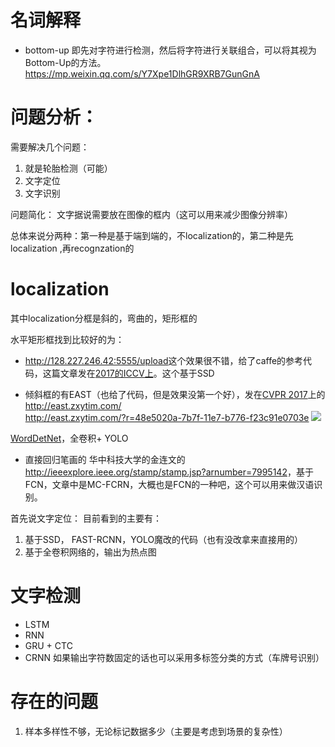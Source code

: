 # 名词解释
* bottom-up 即先对字符进行检测，然后将字符进行关联组合，可以将其视为Bottom-Up的方法。
<https://mp.weixin.qq.com/s/Y7Xpe1DlhGR9XRB7GunGnA>

# 问题分析：
需要解决几个问题： 
1. 就是轮胎检测（可能）
2. 文字定位
3. 文字识别

问题简化： 文字据说需要放在图像的框内（这可以用来减少图像分辨率）


总体来说分两种：第一种是基于端到端的，不localization的，第二种是先localization ,再recognzation的

# localization
其中localization分框是斜的，弯曲的，矩形框的

水平矩形框找到比较好的为：
* <http://128.227.246.42:5555/upload>这个效果很不错，给了caffe的参考代码，这篇文章发在[2017的ICCV上](https://arxiv.org/pdf/1709.00138.pdf)。这个基于SSD

* 倾斜框的有EAST（也给了代码，但是效果没第一个好），发在[CVPR 2017](https://arxiv.org/abs/1704.03155v2)上的<br>
<http://east.zxytim.com/><br><http://east.zxytim.com/?r=48e5020a-7b7f-11e7-b776-f23c91e0703e>
![](http://east.zxytim.com/static/results/48e5020a-7b7f-11e7-b776-f23c91e0703e/output.png)

[WordDetNet](https://arxiv.org/pdf/1704.00834.pdf)，全卷积+ YOLO

* 直接回归笔画的
华中科技大学的金连文的<http://ieeexplore.ieee.org/stamp/stamp.jsp?arnumber=7995142>，基于FCN，文章中是MC-FCRN，大概也是FCN的一种吧，这个可以用来做汉语识别。

首先说文字定位：
目前看到的主要有： 
1. 基于SSD， FAST-RCNN，YOLO魔改的代码（也有没改拿来直接用的）
2. 基于全卷积网络的，输出为热点图


# 文字检测
* LSTM
* RNN
* GRU + CTC
* CRNN
如果输出字符数固定的话也可以采用多标签分类的方式（车牌号识别）

# 存在的问题

1. 样本多样性不够，无论标记数据多少（主要是考虑到场景的复杂性）